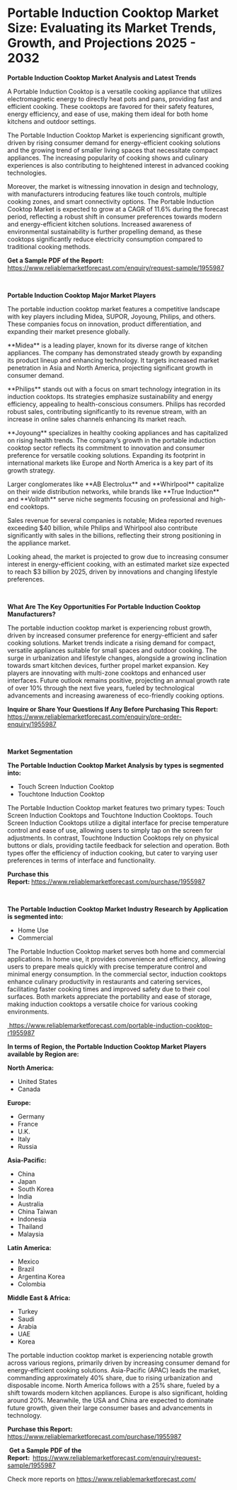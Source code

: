 <p><h1>Portable Induction Cooktop Market Size: Evaluating its Market Trends, Growth, and Projections 2025 - 2032</h1></p><p><strong>Portable Induction Cooktop Market Analysis and Latest Trends</strong></p>
<p><p>A Portable Induction Cooktop is a versatile cooking appliance that utilizes electromagnetic energy to directly heat pots and pans, providing fast and efficient cooking. These cooktops are favored for their safety features, energy efficiency, and ease of use, making them ideal for both home kitchens and outdoor settings. </p><p>The Portable Induction Cooktop Market is experiencing significant growth, driven by rising consumer demand for energy-efficient cooking solutions and the growing trend of smaller living spaces that necessitate compact appliances. The increasing popularity of cooking shows and culinary experiences is also contributing to heightened interest in advanced cooking technologies. </p><p>Moreover, the market is witnessing innovation in design and technology, with manufacturers introducing features like touch controls, multiple cooking zones, and smart connectivity options. The Portable Induction Cooktop Market is expected to grow at a CAGR of 11.6% during the forecast period, reflecting a robust shift in consumer preferences towards modern and energy-efficient kitchen solutions. Increased awareness of environmental sustainability is further propelling demand, as these cooktops significantly reduce electricity consumption compared to traditional cooking methods.</p></p>
<p><strong>Get a Sample PDF of the Report:&nbsp;</strong> <a href="https://www.reliablemarketforecast.com/enquiry/request-sample/1955987?utm_campaign=2321&utm_medium=2&utm_source=Github&utm_content=ia&utm_term=11022025&utm_id=portable-induction-cooktop">https://www.reliablemarketforecast.com/enquiry/request-sample/1955987</a></p>
<p>&nbsp;</p>
<p><strong>Portable Induction Cooktop Major Market Players</strong></p>
<p><p>The portable induction cooktop market features a competitive landscape with key players including Midea, SUPOR, Joyoung, Philips, and others. These companies focus on innovation, product differentiation, and expanding their market presence globally.</p><p>**Midea** is a leading player, known for its diverse range of kitchen appliances. The company has demonstrated steady growth by expanding its product lineup and enhancing technology. It targets increased market penetration in Asia and North America, projecting significant growth in consumer demand.</p><p>**Philips** stands out with a focus on smart technology integration in its induction cooktops. Its strategies emphasize sustainability and energy efficiency, appealing to health-conscious consumers. Philips has recorded robust sales, contributing significantly to its revenue stream, with an increase in online sales channels enhancing its market reach.</p><p>**Joyoung** specializes in healthy cooking appliances and has capitalized on rising health trends. The company’s growth in the portable induction cooktop sector reflects its commitment to innovation and consumer preference for versatile cooking solutions. Expanding its footprint in international markets like Europe and North America is a key part of its growth strategy.</p><p>Larger conglomerates like **AB Electrolux** and **Whirlpool** capitalize on their wide distribution networks, while brands like **True Induction** and **Vollrath** serve niche segments focusing on professional and high-end cooktops. </p><p>Sales revenue for several companies is notable; Midea reported revenues exceeding $40 billion, while Philips and Whirlpool also contribute significantly with sales in the billions, reflecting their strong positioning in the appliance market.</p><p>Looking ahead, the market is projected to grow due to increasing consumer interest in energy-efficient cooking, with an estimated market size expected to reach $3 billion by 2025, driven by innovations and changing lifestyle preferences.</p></p>
<p>&nbsp;</p>
<p><strong>What Are The Key Opportunities For Portable Induction Cooktop Manufacturers?</strong></p>
<p><p>The portable induction cooktop market is experiencing robust growth, driven by increased consumer preference for energy-efficient and safer cooking solutions. Market trends indicate a rising demand for compact, versatile appliances suitable for small spaces and outdoor cooking. The surge in urbanization and lifestyle changes, alongside a growing inclination towards smart kitchen devices, further propel market expansion. Key players are innovating with multi-zone cooktops and enhanced user interfaces. Future outlook remains positive, projecting an annual growth rate of over 10% through the next five years, fueled by technological advancements and increasing awareness of eco-friendly cooking options.</p></p>
<p><strong>Inquire or Share Your Questions If Any Before Purchasing This Report:</strong> <a href="https://www.reliablemarketforecast.com/enquiry/pre-order-enquiry/1955987?utm_campaign=2321&utm_medium=2&utm_source=Github&utm_content=ia&utm_term=11022025&utm_id=portable-induction-cooktop">https://www.reliablemarketforecast.com/enquiry/pre-order-enquiry/1955987</a></p>
<p>&nbsp;</p>
<p><strong>Market Segmentation</strong></p>
<p><strong>The Portable Induction Cooktop Market Analysis by types is segmented into:</strong></p>
<p><ul><li>Touch Screen Induction Cooktop</li><li>Touchtone Induction Cooktop</li></ul></p>
<p><p>The Portable Induction Cooktop market features two primary types: Touch Screen Induction Cooktops and Touchtone Induction Cooktops. Touch Screen Induction Cooktops utilize a digital interface for precise temperature control and ease of use, allowing users to simply tap on the screen for adjustments. In contrast, Touchtone Induction Cooktops rely on physical buttons or dials, providing tactile feedback for selection and operation. Both types offer the efficiency of induction cooking, but cater to varying user preferences in terms of interface and functionality.</p></p>
<p><strong>Purchase this Report:&nbsp;</strong><a href="https://www.reliablemarketforecast.com/purchase/1955987?utm_campaign=2321&utm_medium=2&utm_source=Github&utm_content=ia&utm_term=11022025&utm_id=portable-induction-cooktop">https://www.reliablemarketforecast.com/purchase/1955987</a></p>
<p>&nbsp;</p>
<p><strong>The Portable Induction Cooktop Market Industry Research by Application is segmented into:</strong></p>
<p><ul><li>Home Use</li><li>Commercial</li></ul></p>
<p><p>The Portable Induction Cooktop market serves both home and commercial applications. In home use, it provides convenience and efficiency, allowing users to prepare meals quickly with precise temperature control and minimal energy consumption. In the commercial sector, induction cooktops enhance culinary productivity in restaurants and catering services, facilitating faster cooking times and improved safety due to their cool surfaces. Both markets appreciate the portability and ease of storage, making induction cooktops a versatile choice for various cooking environments.</p></p>
<p><a href="https://www.reliablemarketforecast.com/portable-induction-cooktop-r1955987?utm_campaign=2321&utm_medium=2&utm_source=Github&utm_content=ia&utm_term=11022025&utm_id=portable-induction-cooktop">&nbsp;https://www.reliablemarketforecast.com/portable-induction-cooktop-r1955987</a></p>
<p><strong>In terms of Region, the Portable Induction Cooktop Market Players available by Region are:</strong></p>
<p>
    <p> <strong> North America: </strong>
        <ul>
            <li>United States</li>
            <li>Canada</li>
        </ul>
        </p> 
    <p> <strong> Europe: </strong>
        <ul>
            <li>Germany</li>
            <li>France</li>
            <li>U.K.</li>
            <li>Italy</li>
            <li>Russia</li>
        </ul>
        </p> 
    <p> <strong> Asia-Pacific: </strong>
        <ul>
            <li>China</li>
            <li>Japan</li>
            <li>South Korea</li>
            <li>India</li>
            <li>Australia</li>
            <li>China Taiwan</li>
            <li>Indonesia</li>
            <li>Thailand</li>
            <li>Malaysia</li>
        </ul>
        </p> 
    <p> <strong> Latin America: </strong>
        <ul>
            <li>Mexico</li>
            <li>Brazil</li>
            <li>Argentina Korea</li>
            <li>Colombia</li>
        </ul>
        </p> 
    <p> <strong> Middle East & Africa: </strong>
        <ul>
            <li>Turkey</li>
            <li>Saudi</li>
            <li>Arabia</li>
            <li>UAE</li>
            <li>Korea</li>
        </ul>
    </p>
    </p>
<p><p>The portable induction cooktop market is experiencing notable growth across various regions, primarily driven by increasing consumer demand for energy-efficient cooking solutions. Asia-Pacific (APAC) leads the market, commanding approximately 40% share, due to rising urbanization and disposable income. North America follows with a 25% share, fueled by a shift towards modern kitchen appliances. Europe is also significant, holding around 20%. Meanwhile, the USA and China are expected to dominate future growth, given their large consumer bases and advancements in technology.</p></p>
<p><strong>Purchase this Report: </strong><a href="https://www.reliablemarketforecast.com/purchase/1955987?utm_campaign=2321&utm_medium=2&utm_source=Github&utm_content=ia&utm_term=11022025&utm_id=portable-induction-cooktop">https://www.reliablemarketforecast.com/purchase/1955987</a></p>
<p>&nbsp;<strong>Get a Sample PDF of the Report:&nbsp;&nbsp;</strong><a href="https://www.reliablemarketforecast.com/enquiry/request-sample/1955987?utm_campaign=2321&utm_medium=2&utm_source=Github&utm_content=ia&utm_term=11022025&utm_id=portable-induction-cooktop">https://www.reliablemarketforecast.com/enquiry/request-sample/1955987</a></p>
<p><strong></strong></p>
<p>Check more reports on <a href="https://www.reliablemarketforecast.com/?utm_campaign=2321&utm_medium=2&utm_source=Github&utm_content=ia&utm_term=11022025&utm_id=portable-induction-cooktop">https://www.reliablemarketforecast.com/</a></p>